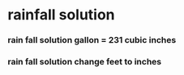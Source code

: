 # rainfall solution  
### rain fall solution gallon = 231 cubic inches 
### rain fall solution change feet to inches 
